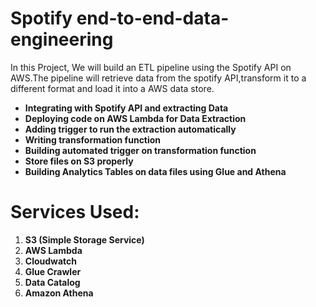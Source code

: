 # Spotify end-to-end-data-engineering
In this Project, We will build an ETL pipeline using the Spotify API on AWS.The pipeline will retrieve data from the spotify API,transform it to a different format and load it into a AWS data store.


+ **Integrating with Spotify API and extracting Data**
+ **Deploying code on AWS Lambda for Data Extraction**
+ **Adding trigger to run the extraction automatically**
+ **Writing transformation function**
+ **Building automated trigger on transformation function**
+ **Store files on S3 properly**
+ **Building Analytics Tables on data files using Glue and Athena**

# Services Used:
1. **S3 (Simple Storage Service)**
2. **AWS Lambda**
3. **Cloudwatch**
4. **Glue Crawler**
5. **Data Catalog**
6. **Amazon Athena**

